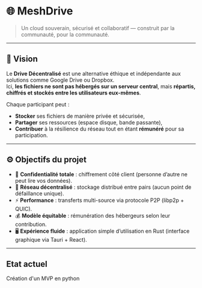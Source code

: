 # 🌐 MeshDrive

> Un cloud souverain, sécurisé et collaboratif — construit par la communauté, pour la communauté.

---

## 🚀 Vision

Le **Drive Décentralisé** est une alternative éthique et indépendante aux solutions comme Google Drive ou Dropbox.  
Ici, **les fichiers ne sont pas hébergés sur un serveur central**, mais **répartis, chiffrés et stockés entre les utilisateurs eux-mêmes**.

Chaque participant peut :
- **Stocker** ses fichiers de manière privée et sécurisée,
- **Partager** ses ressources (espace disque, bande passante),
- **Contribuer** à la résilience du réseau tout en étant **rémunéré** pour sa participation.

---

## ⚙️ Objectifs du projet

- 🔐 **Confidentialité totale** : chiffrement côté client (personne d’autre ne peut lire vos données).  
- 💾 **Réseau décentralisé** : stockage distribué entre pairs (aucun point de défaillance unique).  
- ⚡ **Performance** : transferts multi-source via protocole P2P (libp2p + QUIC).  
- 💰 **Modèle équitable** : rémunération des hébergeurs selon leur contribution.  
- 🖥️ **Expérience fluide** : application simple d’utilisation en Rust (interface graphique via Tauri + React).  

---

## Etat actuel
Création d'un MVP en python
